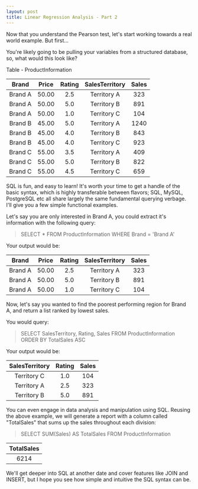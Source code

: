 ```yaml
---
layout: post
title: Linear Regression Analysis - Part 2
---
```


Now that you understand the Pearson test, let's start working towards a real world example. But first...

You're likely going to be pulling your variables from a structured database, so, what would this look like?

Table - ProductInformation

| Brand | Price | Rating | SalesTerritory | Sales |
|:------:|:-----:|:-----:|:---------------:|:-----:|
|Brand A | 50.00 | 2.5 | Territory A| 323|
|Brand A | 50.00 | 5.0 | Territory B| 891|
|Brand A | 50.00 | 1.0 | Territory C| 104|
|Brand B | 45.00 | 5.0 | Territory A| 1240|
|Brand B | 45.00 | 4.0 | Territory B| 843|
|Brand B | 45.00 | 4.0 | Territory C| 923|
|Brand C | 55.00 | 3.5 | Territory A| 409 |
|Brand C | 55.00 | 5.0 | Territory B| 822| 
|Brand C | 55.00 | 4.5 | Territory C| 659 |

SQL is fun, and easy to learn! It's worth your time to get a handle of the basic syntax, which is highly transferable between
flavors; SQL, MySQL, PostgreSQL etc all share largely the same fundamental querying verbage. I'll give you a few simple functional
examples.

Let's say you are only interested in Brand A, you could extract it's information with the following query:

>SELECT * FROM ProductInformation WHERE Brand = 'Brand A'

Your output would be:

| Brand | Price | Rating | SalesTerritory | Sales |
|:------:|:-----:|:-----:|:---------------:|:-----:|
|Brand A| 50.00 | 2.5 | Territory A| 323|
|Brand A| 50.00 | 5.0 | Territory B| 891|
|Brand A| 50.00 | 1.0 | Territory C| 104|

Now, let's say you wanted to find the poorest performing region for Brand A, and return a list ranked by lowest sales.

You would query:

>SELECT SalesTerritory, Rating, Sales FROM ProductInformation ORDER BY TotalSales ASC

Your output would be:

|SalesTerritory | Rating | Sales |
|:-:|:-:|:-:|
|Territory C|  1.0 | 104|
|Territory A|  2.5 | 323|
|Territory B|  5.0 | 891|

You can even engage in data analysis and manipulation using SQL. Reusing the above example, we will generate a report with
a column called "TotalSales" that sums up the sales throughout each division:

>SELECT SUM(Sales) AS TotalSales FROM ProductInformation

|TotalSales|
|:-:|
|6214|

We'll get deeper into SQL at another date and cover features like JOIN and INSERT, but I hope you see how simple and intuitive
the SQL syntax can be. 

